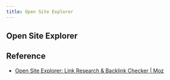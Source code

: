 ```yaml
---
title: Open Site Explorer
---
```


## Open Site Explorer


## Reference
* [Open Site Explorer: Link Research & Backlink Checker | Moz](https://moz.com/researchtools/ose/)
